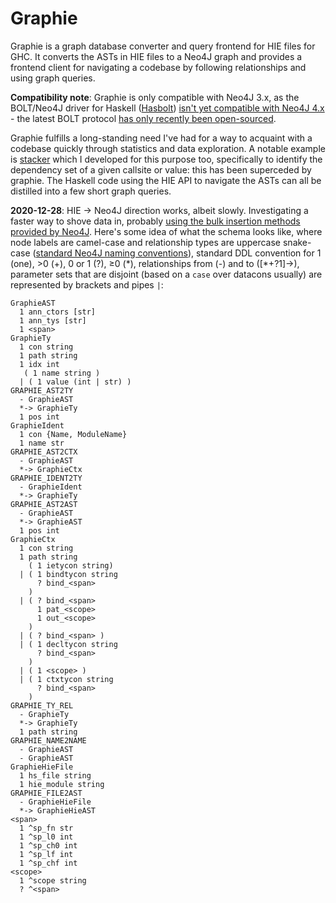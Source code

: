 # Graphie

Graphie is a graph database converter and query frontend for HIE files for GHC. It converts the ASTs in HIE files to a Neo4J graph and provides a frontend client for navigating a codebase by following relationships and using graph queries.

**Compatibility note**: Graphie is only compatible with Neo4J 3.x, as the BOLT/Neo4J driver for Haskell ([Hasbolt](http://hackage.haskell.org/package/hasbolt)) [isn't yet compatible with Neo4J 4.x](https://github.com/zmactep/hasbolt/issues/21) - the latest BOLT protocol [has only recently been open-sourced](https://github.com/neo4j/neo4j/issues/12361#issuecomment-716483442).

Graphie fulfills a long-standing need I've had for a way to acquaint with a codebase quickly through statistics and data exploration. A notable example is [stacker](https://github.com/acrylic-origami/stacker) which I developed for this purpose too, specifically to identify the dependency set of a given callsite or value: this has been superceded by graphie. The Haskell code using the HIE API to navigate the ASTs can all be distilled into a few short graph queries.

**2020-12-28**: HIE &rarr; Neo4J direction works, albeit slowly. Investigating a faster way to shove data in, probably [using the bulk insertion methods provided by Neo4J](https://neo4j.com/developer/guide-import-csv/). Here's some idea of what the schema looks like, where node labels are camel-case and relationship types are uppercase snake-case ([standard Neo4J naming conventions](https://neo4j.com/docs/cypher-manual/current/syntax/naming/#_recommendations)), standard DDL convention for 1 (one), &gt;0 (+), 0 or 1 (?), &ge;0 (\*), relationships from (-) and to ([\*+?1]->), parameter sets that are disjoint (based on a `case` over datacons usually) are represented by brackets and pipes `|`:

```
GraphieAST
  1 ann_ctors [str]
  1 ann_tys [str]
  1 <span>
GraphieTy
  1 con string
  1 path string
  1 idx int
   ( 1 name string )
  | ( 1 value (int | str) )
GRAPHIE_AST2TY
  - GraphieAST
  *-> GraphieTy
  1 pos int
GraphieIdent
  1 con {Name, ModuleName}
  1 name str
GRAPHIE_AST2CTX
  - GraphieAST
  *-> GraphieCtx
GRAPHIE_IDENT2TY
  - GraphieIdent
  *-> GraphieTy
GRAPHIE_AST2AST
  - GraphieAST
  *-> GraphieAST
  1 pos int
GraphieCtx
  1 con string
  1 path string
    ( 1 ietycon string)
  | ( 1 bindtycon string
      ? bind_<span>
    )
  | ( ? bind_<span>
      1 pat_<scope>
      1 out_<scope>
    )
  | ( ? bind_<span> )
  | ( 1 decltycon string
      ? bind_<span>
    )
  | ( 1 <scope> )
  | ( 1 ctxtycon string
      ? bind_<span>
    )
GRAPHIE_TY_REL
  - GraphieTy
  *-> GraphieTy
  1 path string
GRAPHIE_NAME2NAME
  - GraphieAST
  - GraphieAST
GraphieHieFile
  1 hs_file string
  1 hie_module string
GRAPHIE_FILE2AST
  - GraphieHieFile
  *-> GraphieHieAST
<span>
  1 ^sp_fn str
  1 ^sp_l0 int
  1 ^sp_ch0 int
  1 ^sp_lf int
  1 ^sp_chf int
<scope>
  1 ^scope string
  ? ^<span>
```